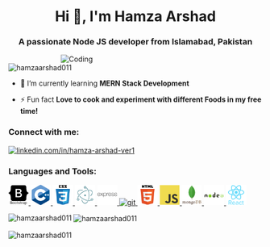 <h1 align="center">Hi 👋, I'm Hamza Arshad</h1>
<h3 align="center">A passionate Node JS developer from Islamabad, Pakistan</h3>

<img src="https://www.google.com/url?sa=i&url=https%3A%2F%2Fgithub.com%2Frudrabarad%2FGifs&psig=AOvVaw1zyiSI3MKml1lbD6OGHTx4&ust=1681323668574000&source=images&cd=vfe&ved=0CBEQjRxqFwoTCJDrxvS4ov4CFQAAAAAdAAAAABAn" align="right" width="400" alt="Coding">

<p align="left"> <img src="https://komarev.com/ghpvc/?username=hamzaarshad011&label=Profile%20views&color=0e75b6&style=flat" alt="hamzaarshad011" /> </p>

- 🌱 I’m currently learning **MERN Stack Development**

- ⚡ Fun fact **Love to cook and experiment with different Foods in my free time!**

<h3 align="left">Connect with me:</h3>
<p align="left">
<a href="https://linkedin.com/in/hamza-arshad-ver1" target="blank"><img align="center" src="https://raw.githubusercontent.com/rahuldkjain/github-profile-readme-generator/master/src/images/icons/Social/linked-in-alt.svg" alt="linkedin.com/in/hamza-arshad-ver1" height="30" width="40" /></a>
</p>

<h3 align="left">Languages and Tools:</h3>
<p align="left"> <a href="https://getbootstrap.com" target="_blank" rel="noreferrer"> <img src="https://raw.githubusercontent.com/devicons/devicon/master/icons/bootstrap/bootstrap-plain-wordmark.svg" alt="bootstrap" width="40" height="40"/> </a> <a href="https://www.w3schools.com/cpp/" target="_blank" rel="noreferrer"> <img src="https://raw.githubusercontent.com/devicons/devicon/master/icons/cplusplus/cplusplus-original.svg" alt="cplusplus" width="40" height="40"/> </a> <a href="https://www.w3schools.com/css/" target="_blank" rel="noreferrer"> <img src="https://raw.githubusercontent.com/devicons/devicon/master/icons/css3/css3-original-wordmark.svg" alt="css3" width="40" height="40"/> </a> <a href="https://www.electronjs.org" target="_blank" rel="noreferrer"> <img src="https://raw.githubusercontent.com/devicons/devicon/master/icons/electron/electron-original.svg" alt="electron" width="40" height="40"/> </a> <a href="https://expressjs.com" target="_blank" rel="noreferrer"> <img src="https://raw.githubusercontent.com/devicons/devicon/master/icons/express/express-original-wordmark.svg" alt="express" width="40" height="40"/> </a> <a href="https://git-scm.com/" target="_blank" rel="noreferrer"> <img src="https://www.vectorlogo.zone/logos/git-scm/git-scm-icon.svg" alt="git" width="40" height="40"/> </a> <a href="https://www.w3.org/html/" target="_blank" rel="noreferrer"> <img src="https://raw.githubusercontent.com/devicons/devicon/master/icons/html5/html5-original-wordmark.svg" alt="html5" width="40" height="40"/> </a> <a href="https://developer.mozilla.org/en-US/docs/Web/JavaScript" target="_blank" rel="noreferrer"> <img src="https://raw.githubusercontent.com/devicons/devicon/master/icons/javascript/javascript-original.svg" alt="javascript" width="40" height="40"/> </a> <a href="https://www.mongodb.com/" target="_blank" rel="noreferrer"> <img src="https://raw.githubusercontent.com/devicons/devicon/master/icons/mongodb/mongodb-original-wordmark.svg" alt="mongodb" width="40" height="40"/> </a> <a href="https://nodejs.org" target="_blank" rel="noreferrer"> <img src="https://raw.githubusercontent.com/devicons/devicon/master/icons/nodejs/nodejs-original-wordmark.svg" alt="nodejs" width="40" height="40"/> </a> <a href="https://reactjs.org/" target="_blank" rel="noreferrer"> <img src="https://raw.githubusercontent.com/devicons/devicon/master/icons/react/react-original-wordmark.svg" alt="react" width="40" height="40"/> </a> </p>

<p><img align="left" src="https://github-readme-stats.vercel.app/api/top-langs?username=hamzaarshad011&show_icons=true&locale=en&layout=compact" alt="hamzaarshad011" /></p>

<p>&nbsp;<img align="center" src="https://github-readme-stats.vercel.app/api?username=hamzaarshad011&show_icons=true&locale=en" alt="hamzaarshad011" /></p>

<p><img align="center" src="https://github-readme-streak-stats.herokuapp.com/?user=hamzaarshad011&" alt="hamzaarshad011" /></p>
